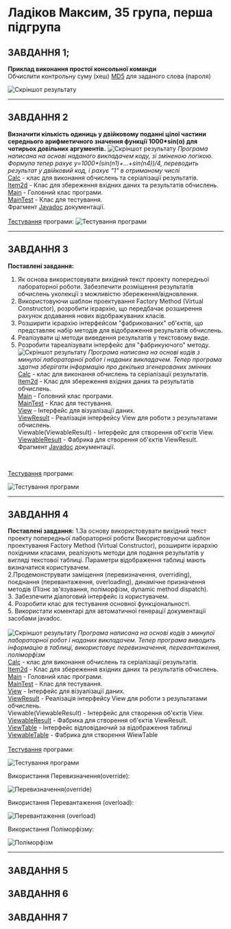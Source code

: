 # Ладіков Максим, 35 група, перша підгрупа

## ЗАВДАННЯ 1;
**Приклад виконання простої консольної команди**
<br>
Обчислити контрольну суму (хеш) [MD5](https://uk.wikipedia.org/wiki/MD5) для заданого слова (пароля)

![](https://github.com/Adey4k/Practice_OOP/blob/main/images/task1.jpg "Скріншот результату")

--- 
## ЗАВДАННЯ 2
**Визначити кількість одиниць у двійковому поданні цілої частини середнього арифметичного значення функції 1000*sin(α) для чотирьох довільних аргументів.**
![](https://github.com/Adey4k/Practice_OOP/blob/main/images/task2.1.jpg "Скріншот результату")
*Програма написана на основі наданого викладачем коду, зі зміненою логікою. Формула тепер рахує y=1000\*(sin(n1)+...+sin(n4))/4, переводить результат у двійковий код, і рахує "1" в отриманому числі*
<br>
[Calc](https://github.com/Adey4k/Practice_OOP/blob/main/src/task2/Calc.java) - клас для виконання обчислень та серіалізації результатів.<br>
[Item2d](https://github.com/Adey4k/Practice_OOP/blob/main/src/task2/Item2d.java) - Клас для збереження вхідних даних та результатів обчислень.<br>
[Main](https://github.com/Adey4k/Practice_OOP/blob/main/src/task2/Main.java) - Головний клас програми.<br>
[MainTest](https://github.com/Adey4k/Practice_OOP/blob/main/src/task2/MainTest.java) - Клас для тестування.<br>
Фрагмент [Javadoc](https://github.com/Adey4k/Practice_OOP/blob/main/images/task2.3.png) документації.<br>
<br>
[Тестування](https://github.com/Adey4k/Practice_OOP/blob/main/src/task2/MainTest.java) програми:
![](https://github.com/Adey4k/Practice_OOP/blob/main/images/task2.2.jpg "Тестування програми")

---
## ЗАВДАННЯ 3
**Поставлені завдання:**
1. Як основа використовувати вихідний текст проекту попередньої лабораторної роботи. Забезпечити розміщення результатів обчислень уколекції з можливістю збереження/відновлення.
2. Використовуючи шаблон проектування Factory Method (Virtual Constructor), розробити ієрархію, що передбачає розширення рахунок додавання
нових відображуваних класів.
3. Розширити ієрархію інтерфейсом "фабрикованих" об'єктів, що представляє набір методів для відображення результатів обчислень.
4. Реалізувати ці методи виведення результатів у текстовому виде.
5. Розробити тареалізувати інтерфейс для "фабрикуючого" методу.<br>
![](https://github.com/Adey4k/Practice_OOP/blob/main/images/task3.1.jpg "Скріншот результату")
*Програма написана на основі кодів з минулої лабораторної робот і наданих викладачем. Тепер програма здатна зберігати інформацію про декілька згенерованих змінних*<br>
[Calc](https://github.com/Adey4k/Practice_OOP/blob/main/src/task3/Calc.java) - клас для виконання обчислень та серіалізації результатів.<br>
[Item2d](https://github.com/Adey4k/Practice_OOP/blob/main/src/task3/Item2d.java) - Клас для збереження вхідних даних та результатів обчислень.<br>
[Main](https://github.com/Adey4k/Practice_OOP/blob/main/src/task3/Main.java) - Головний клас програми.<br>
[MainTest](https://github.com/Adey4k/Practice_OOP/blob/main/src/task3/MainTest.java) - Клас для тестування.<br>
[View](https://github.com/Adey4k/Practice_OOP/blob/main/src/task3/View.java) - Інтерфейс для візуалізації даних.<br>
[ViewResult](https://github.com/Adey4k/Practice_OOP/blob/main/src/task3/ViewResult.java) - Реалізація інтерфейсу View для роботи з результатами обчислень.<br>
Viewable(ViewableResult) - Інтерфейс для створення об'єктів View.<br>
[ViewableResult](https://github.com/Adey4k/Practice_OOP/blob/main/src/task3/ViewableResult.java) - Фабрика для створення об'єктів ViewResult.<br>
Фрагмент [Javadoc](https://github.com/Adey4k/Practice_OOP/blob/main/images/task3.3.png) документації.<br>
<br>

[Тестування](https://github.com/Adey4k/Practice_OOP/blob/main/src/task3/MainTest.java) програми:

![](https://github.com/Adey4k/Practice_OOP/blob/main/images/task3.2.jpg "Тестування програми")

---

## ЗАВДАННЯ 4
**Поставлені завдання:**
1.За основу використовувати вихідний текст проекту попередньої лабораторної роботи Використовуючи шаблон проектування Factory Method
(Virtual Constructor), розширити ієрархію похідними класами, реалізують методи для подання результатів у вигляді текстової
таблиці. Параметри відображення таблиці мають визначатися користувачем.<br>
2.Продемонструвати заміщення (перевизначення, overriding), поєднання (перевантаження, overloading), динамічне призначення методів
(Пізнє зв'язування, поліморфізм, dynamic method dispatch).<br>
3. Забезпечити діалоговий інтерфейс із користувачем.<br>
4. Розробити клас для тестування основної функціональності. <br>
5. Використати коментарі для автоматичної генерації документації засобами javadoc. <br><br>
![](https://github.com/Adey4k/Practice_OOP/blob/main/images/task4.1.jpg "Скріншот результату")
*Програма написана на основі кодів з минулої лабораторної робот і наданих викладачем. Тепер програма виводить інформацію в таблиці, використовує перевизначення, перевантаження, поліморфізм*<br>
[Calc](https://github.com/Adey4k/Practice_OOP/blob/main/src/task3/Calc.java) - клас для виконання обчислень та серіалізації результатів.<br>
[Item2d](https://github.com/Adey4k/Practice_OOP/blob/main/src/task3/Item2d.java) - Клас для збереження вхідних даних та результатів обчислень.<br>
[Main](https://github.com/Adey4k/Practice_OOP/blob/main/src/task3/Main.java) - Головний клас програми.<br>
[MainTest](https://github.com/Adey4k/Practice_OOP/blob/main/src/task3/MainTest.java) - Клас для тестування.<br>
[View](https://github.com/Adey4k/Practice_OOP/blob/main/src/task3/View.java) - Інтерфейс для візуалізації даних.<br>
[ViewResult](https://github.com/Adey4k/Practice_OOP/blob/main/src/task3/ViewResult.java) - Реалізація інтерфейсу View для роботи з результатами обчислень.<br>
Viewable(ViewableResult) - Інтерфейс для створення об'єктів View.<br>
[ViewableResult](https://github.com/Adey4k/Practice_OOP/blob/main/src/task3/ViewableResult.java) - Фабрика для створення об'єктів ViewResult.<br>
[ViewTable](https://github.com/Adey4k/Practice_OOP/blob/main/src/task4/ViewTable.java) - Інтерфейс відповідаючий за відображення таблиці<br>
[ViewableTable](https://github.com/Adey4k/Practice_OOP/blob/main/src/task4/ViewableTable.java) - Фабрика для створення WiewTable<br>
<br>
[Тестування](https://github.com/Adey4k/Practice_OOP/blob/main/src/task4/MainTest.java) програми:

![](https://github.com/Adey4k/Practice_OOP/blob/main/images/task4.2.jpg "Тестування програми")

Використання Перевизначення(override):

![](https://github.com/Adey4k/Practice_OOP/blob/main/images/task4.3.jpg "Перевизначення(override)")

Використання Перевантаження (overload):

![](https://github.com/Adey4k/Practice_OOP/blob/main/images/task4.4.jpg "Перевантаження (overload)")

Використання Поліморфізму:

![](https://github.com/Adey4k/Practice_OOP/blob/main/images/task4.5.jpg "Поліморфізм")

---

## ЗАВДАННЯ 5
## ЗАВДАННЯ 6
## ЗАВДАННЯ 7
